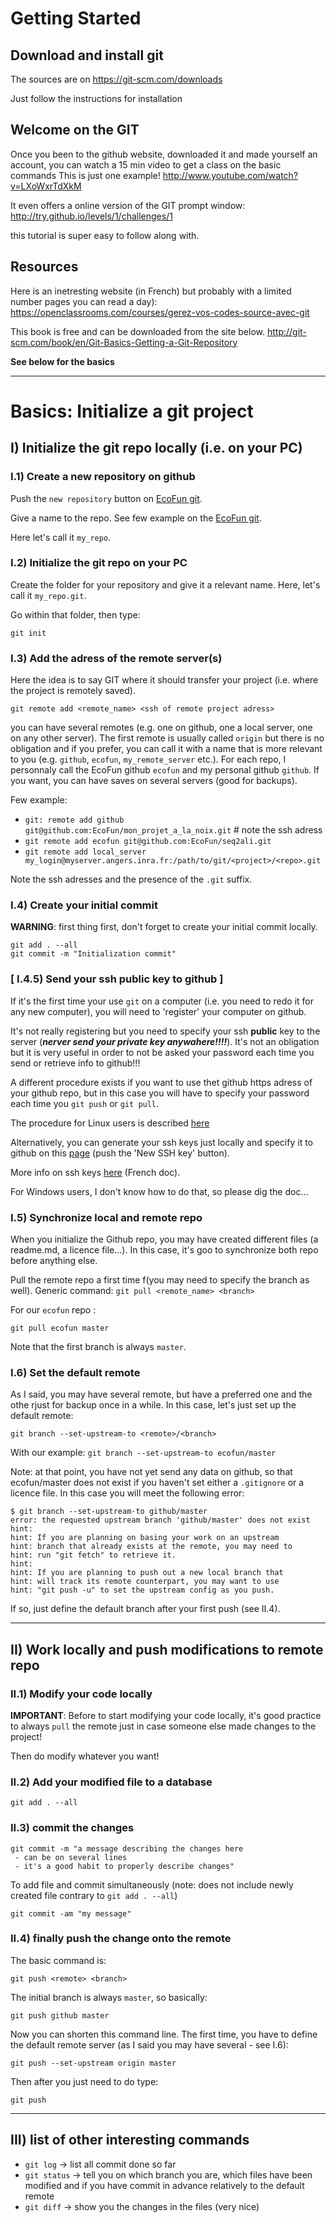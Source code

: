 Getting Started
============

Download and install git
-----------
The sources are on https://git-scm.com/downloads

Just follow the instructions for installation


Welcome on the GIT
-----------

Once you been to the github website, downloaded it and made yourself an account, 
you can watch a 15 min video to get a class on the basic commands
This is just one example! http://www.youtube.com/watch?v=LXoWxrTdXkM

It even offers a online version of the GIT prompt window:
http://try.github.io/levels/1/challenges/1

this tutorial is super easy to follow along with.


Resources
------------
Here is an inetresting website (in French) but probably with a limited number pages you can read a day):
https://openclassrooms.com/courses/gerez-vos-codes-source-avec-git

This book is free and can be downloaded from the site below. 
http://git-scm.com/book/en/Git-Basics-Getting-a-Git-Repository

**See below for the basics**

__________

Basics: Initialize a git project
=============

## I) Initialize the git repo locally (i.e. on your PC)

### I.1) Create a new repository on github
Push the `new repository` button on [EcoFun git](https://github.com/EcoFun).

Give a name to the repo. See few example on the [EcoFun git](https://github.com/EcoFun).

Here let's call it `my_repo`.

### I.2) Initialize the git repo on your PC
Create the folder for your repository and give it a relevant name. Here, let's call it `my_repo.git`.

Go within that folder, then type:<p>
```
git init
```

### I.3) Add the adress of the remote server(s)
Here the idea is to say GIT where it should transfer your project (i.e. where the project is remotely saved).
```
git remote add <remote_name> <ssh of remote project adress>
```

you can have several remotes (e.g. one on github, one a local server, one on any other server). The first remote is usually called `origin` but there is no obligation and if you prefer, you can call it with a name that is more relevant to you (e.g. `github`, `ecofun`, `my_remote_server` etc.).
For each repo, I personnaly call the EcoFun github `ecofun` and my personal github `github`. If you want, you can have saves on several servers (good for backups).

Few example:

- `git: remote add github git@github.com:EcoFun/mon_projet_a_la_noix.git`	# note the ssh adress
- `git remote add ecofun git@github.com:EcoFun/seq2ali.git`
- `git remote add local_server my_login@myserver.angers.inra.fr:/path/to/git/<project>/<repo>.git`

Note the ssh adresses and the presence of the `.git` suffix.

### I.4) Create your initial commit
**WARNING**: first thing first, don't forget to create your initial commit locally.

```
git add . --all
git commit -m "Initialization commit"
```

### [ I.4.5) Send your ssh public key to github ]
If it's the first time your use `git` on a computer (i.e. you need to redo it for any new computer), you will need to 'register' your computer on github.<p>
It's not really registering but you need to specify your ssh **public** key to the server (_**nerver send your private key anywahere!!!!**_). It's not an obligation but it is very useful in order to not be asked your password each time you send or retrieve info to github!!!<p>
A different procedure exists if you want to use thet github https adress of your github repo, but in this case you will have to specify your password each time you `git push` or `git pull`.

The procedure for Linux users is described [here](https://help.github.com/articles/generating-a-new-ssh-key-and-adding-it-to-the-ssh-agent/#generating-a-new-ssh-key)

Alternatively, you can generate your ssh keys just locally and specify it to github on this [page](https://github.com/settings/ssh) (push the 'New SSH key' button).

More info on ssh keys [here](https://openclassrooms.com/courses/reprenez-le-controle-a-l-aide-de-linux/la-connexion-securisee-a-distance-avec-ssh) (French doc).

For Windows users, I don't know how to do that, so please dig the doc...


### I.5) Synchronize local and remote repo
When you initialize the Github repo, you may have created different files (a readme.md, a licence file...). In this case, it's goo to synchronize both repo before anything else.

Pull the remote repo a first time f(you may need to specify the branch as well).
Generic command:
```git pull <remote_name> <branch>```

For our `ecofun` repo : <p>
```git pull ecofun master```

Note that the first branch is always  `master`.

### I.6) Set the default remote
As I said, you may have several remote, but have a preferred one and the othe rjust for backup once in a while. In this case, let's just set up the default remote:

```git branch --set-upstream-to <remote>/<branch>```

With our example:
```git branch --set-upstream-to ecofun/master```

Note: at that point, you have not yet send any data on github, so that ecofun/master does not exist if you haven't set either a `.gitignore` or a licence file.
In this case you will meet the following error:
```
$ git branch --set-upstream-to github/master
error: the requested upstream branch 'github/master' does not exist
hint: 
hint: If you are planning on basing your work on an upstream
hint: branch that already exists at the remote, you may need to
hint: run "git fetch" to retrieve it.
hint: 
hint: If you are planning to push out a new local branch that
hint: will track its remote counterpart, you may want to use
hint: "git push -u" to set the upstream config as you push.
```
If so, just define the default branch after your first push (see II.4).

---

## II) Work locally and push modifications to remote repo

### II.1) Modify your code locally
**IMPORTANT**: Before to start modifying your code locally, it's good practice to always `pull` the remote just in case someone else made changes to the project!

Then do modify whatever you want!

### II.2) Add your modified file to a database
```git add . --all```

### II.3) commit the changes
```
git commit -m "a message describing the changes here
 - can be on several lines
 - it's a good habit to properly describe changes"
```

To add file and commit simultaneously (note: does not include newly created file contrary to `git add . --all`)<p>
```git commit -am "my message"```

### II.4) finally push the change onto the remote
The basic command is:<p>
```git push <remote> <branch>```

The initial branch is always `master`, so basically:<p>
```git push github master```

Now you can shorten this command line. The first time, you have to define the default remote server (as I said you may have several - see I.6):<p>
```git push --set-upstream origin master```

Then after you just need to do type:<p>
```git push```

---

## III) list of other interesting commands

- `git log` -> list all commit done so far
- `git status` -> tell you on which branch you are, which files have been modified and if you have commit in advance relatively to the default remote
- `git diff` -> show you the changes in the files (very nice)

